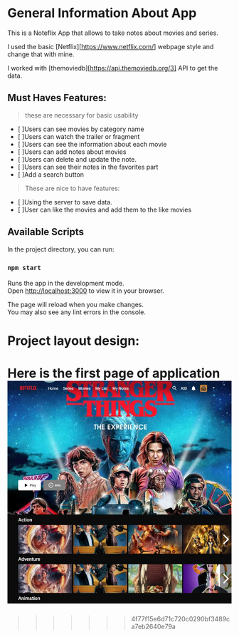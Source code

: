 
# General Information About App

This is a Noteflix App that allows to take notes about movies and series.

I used the basic [Netflix][https://www.netflix.com/] webpage style and change that with mine.

I worked with [themoviedb][https://api.themoviedb.org/3] API to get the data.

## Must Haves Features:

> these are necessary for basic usability

- [ ]Users can see movies by category name
- [ ]Users can watch the trailer or fragment
- [ ]Users can see the information about each movie
- [ ]Users can add notes about movies
- [ ]Users can delete and update the note.
- [ ]Users can see their notes in the favorites part
- [ ]Add a search button

> These are nice to have features:

- [ ]Using the server to save data.
- [ ]User can like the movies and add them to the like movies

## Available Scripts

In the project directory, you can run:

### `npm start`

Runs the app in the development mode.\
Open [http://localhost:3000](http://localhost:3000) to view it in your browser.

The page will reload when you make changes.\
You may also see any lint errors in the console.

# Project layout design:

Here is the first page of application
![layout design image](Mainpage.jpg)
=======

>>>>>>> 4f77f15e6d71c720c0290bf3489ca7eb2640e79a
